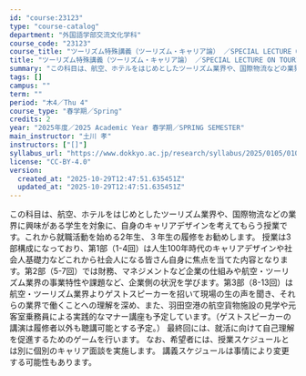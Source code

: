 ```yaml
---
id: "course:23123"
type: "course-catalog"
department: "外国語学部交流文化学科"
course_code: "23123"
course_title: "ツーリズム特殊講義（ツーリズム・キャリア論） ／SPECIAL LECTURE ON TOURISM STUDIES"
title: "ツーリズム特殊講義（ツーリズム・キャリア論） ／SPECIAL LECTURE ON TOURISM STUDIES"
summary: "この科目は、航空、ホテルをはじめとしたツーリズム業界や、国際物流などの業界に興味がある学生を対象に、自身のキャリアデザインを考えてもらう授業です。これから就職活動を始める2年生、３年生の履修をお勧めします。 授業は3部構成になっており、第1…"
tags: []
campus: ""
term: ""
period: "木4／Thu 4"
course_type: "春学期／Spring"
credits: 2
year: "2025年度／2025 Academic Year 春学期／SPRING SEMESTER"
main_instructor: "土川 孝"
instructors: ["[]"]
syllabus_url: "https://www.dokkyo.ac.jp/research/syllabus/2025/0105/0105_23123_ja_JP.html"
license: "CC-BY-4.0"
version:
  created_at: "2025-10-29T12:47:51.635451Z"
  updated_at: "2025-10-29T12:47:51.635451Z"
---
```

この科目は、航空、ホテルをはじめとしたツーリズム業界や、国際物流などの業界に興味がある学生を対象に、自身のキャリアデザインを考えてもらう授業です。これから就職活動を始める2年生、３年生の履修をお勧めします。 授業は3部構成になっており、第1部（1-4回）は人生100年時代のキャリアデザインや社会人基礎力などこれから社会人になる皆さん自身に焦点を当てた内容となります。第2部（5-7回）では財務、マネジメントなど企業の仕組みや航空・ツーリズム業界の事業特性や課題など、企業側の状況を学びます。第3部（8-13回）は航空・ツーリズム業界よりゲストスピーカーを招いて現場の生の声を聞き、それらの業界で働くことへの理解を深め、また、羽田空港の航空貨物施設の見学や元客室乗務員による実践的なマナー講座も予定しています。（ゲストスピーカーの講演は履修者以外も聴講可能とする予定。） 最終回には、就活に向けて自己理解を促進するためのゲームを行います。 なお、希望者には、授業スケジュールとは別に個別のキャリア面談を実施します。 講義スケジュールは事情により変更する可能性もあります。
